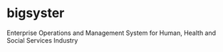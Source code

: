 # bigsyster
Enterprise Operations and Management System for Human, Health and Social Services Industry
